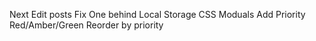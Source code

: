 
Next
    Edit posts
    Fix One behind
    Local Storage
    CSS Moduals
    Add Priority Red/Amber/Green
    Reorder by priority